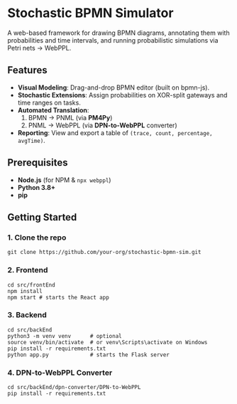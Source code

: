 # Stochastic BPMN Simulator

A web-based framework for drawing BPMN diagrams, annotating them with probabilities and time intervals, and running probabilistic simulations via Petri nets → WebPPL.

## Features

- **Visual Modeling**: Drag-and-drop BPMN editor (built on bpmn-js).
- **Stochastic Extensions**: Assign probabilities on XOR-split gateways and time ranges on tasks.
- **Automated Translation**:
    1. BPMN → PNML (via **PM4Py**)
    2. PNML → WebPPL (via **DPN-to-WebPPL** converter)
- **Reporting**: View and export a table of `(trace, count, percentage, avgTime)`.

## Prerequisites

- **Node.js** (for NPM & `npx webppl`)
- **Python 3.8+**
- **pip**

## Getting Started

### 1. Clone the repo
```
git clone https://github.com/your-org/stochastic-bpmn-sim.git
```

### 2. Frontend
```
cd src/frontEnd
npm install
npm start # starts the React app
```

### 3. Backend
```
cd src/backEnd
python3 -m venv venv      # optional
source venv/bin/activate  # or venv\Scripts\activate on Windows
pip install -r requirements.txt
python app.py             # starts the Flask server
```
### 4. DPN-to-WebPPL Converter
```
cd src/backEnd/dpn-converter/DPN-to-WebPPL
pip install -r requirements.txt
```